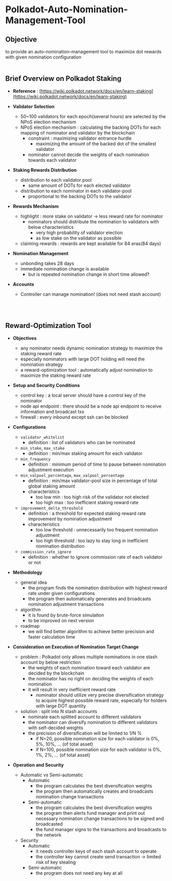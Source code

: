 # Polkadot-Auto-Nomination-Management-Tool


## Objective

to provide an auto-nomination-management tool to maximize dot rewards with given nomination configuration
<br />
<br />
## Brief Overview on Polkadot Staking

- **Reference** : [https://wiki.polkadot.network/docs/en/learn-staking](https://wiki.polkadot.network/docs/en/learn-staking)

- **Validator Selection**
    - 50~100 validators for each epoch(several hours) are selected by the NPoS election mechanism
    - NPoS election mechanism : calculating the backing DOTs for each mapping of nominator and validator by the blockchain
        - constraint : maximizing validator entrance hurdle
            - maximizing the amount of the backed dot of the smallest validator
        - nominator cannot decide the weights of each nomination towards each validator

- **Staking Rewards Distribution**
    - distribution to each validator pool
        - same amount of DOTs for each elected validator
    - distribution to each nominator in each validator-pool
        - proportional to the backing DOTs to the validator

- **Rewards Mechanism**
    - highlight : more stake on validator → less reward rate for nominator
        - nominators should distribute the nomination to validators with below characteristics
            - very high probability of validator election
            - as low stake on the validator as possible
    - claiming rewards : rewards are kept available for 84 eras(84 days)

- **Nomination Management**
    - unbonding takes 28 days
    - immediate nomination change is available
        - but is repeated nomination change in short time allowed?

- **Accounts**
    - Controller can manage nomination! (does not need stash account)
<br />
<br />

## Reward-Optimization Tool

- **Objectives**
    - any nominator needs dynamic nomination strategy to maximize the staking reward rate
    - especially nominators with large DOT holding will need the nomination strategy
    - a reward-optimization tool : automatically adjust nomination to maximize the staking reward rate

- **Setup and Security Conditions**
    - control key : a local server should have a control key of the nominator
    - node api endpoint : there should be a node api endpoint to receive information and broadcast txs
    - firewall : every inbound except ssh can be blocked

- **Configurations**
    - `validator_whitelist`
        - definition : list of validators who can be nominated
    - `min_stake`, `max_stake`
        - definition : min/max staking amount for each validator
    - `min_frequency`
        - definition : minimum period of time to pause between nomination adjustment execution
    - `min_valpool_percentage`, `max_valpool_percentage`
        - definition : min/max validator-pool size in percentage of total global staking amount
        - characteristics
            - too low min : too high risk of the validator not elected
            - too high max : too inefficient staking reward rate
    - `improvement_delta_threshold`
        - definition : a threshold for expected staking reward rate improvement by nomination adjustment
        - characteristics
            - too low threshold : unnecessarily too frequent nomination adjustment
            - too high threshold : too lazy to stay long in inefficient nomination distribution
    - `commission_rate_ignore`
        - definition : whether to ignore commission rate of each validator or not

- **Methodology**
    - general idea
        - the program finds the nomination distribution with highest reward rate under given configurations
        - the program then automatically generates and broadcasts nomination adjustment transactions
    - algorithm
        - it is found by brute-force simulation
        - to be improved on next version
    - roadmap
        - we will find better algorithm to achieve better precision and faster calculation time

- **Consideration on Execution of Nomination Target Change**
    - problem : Polkadot only allows multiple nominations in one stash account by below restriction
        - the weights of each nomination toward each validator are decided by the blockchain
        - the nominator has no right on deciding the weights of each nomination
        - it will result in very inefficient reward rate
            - nominator should utilize very precise diversification strategy to acquire highest possible reward rate, especially for holders with large DOT quantity
    - solution : split into N stash accounts
        - nominate each splitted account to different validators
        - the nominator can diversify nomination to different validators with self-decided weights
        - the precision of diversification will be limited to 1/N %
            - if N=20, possible nomination size for each validator is 0%, 5%, 10%, ... (of total asset)
            - if N=100, possible nomination size for each validator is 0%, 1%, 2%, ... (of total asset)

- **Operation and Security**
    - Automatic vs Semi-automatic
        - Automatic
            - the program calculates the best diversification weights
            - the program then automatically creates and broadcasts nomination change transactions
        - Semi-automatic
            - the program calculates the best diversification weights
            - the program then alerts fund manager and print out necessary nomination change transactions to be signed and broadcasted
            - the fund manager signs to the transactions and broadcasts to the network
    - Security
        - Automatic
            - it needs controller keys of each stash account to operate
            - the controller key cannot create send transaction → limited risk of key stealing
        - Semi-automatic
            - the program does not need any key at all
